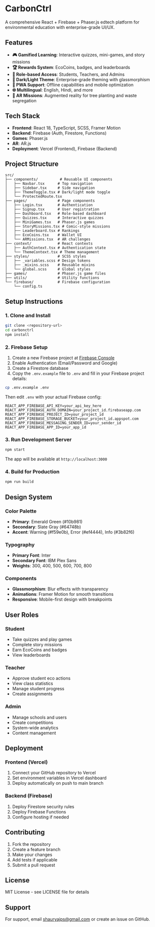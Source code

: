 # CarbonCtrl

A comprehensive React + Firebase + Phaser.js edtech platform for environmental education with enterprise-grade UI/UX.

## Features

- **🎮 Gamified Learning**: Interactive quizzes, mini-games, and story missions
- **🏆 Rewards System**: EcoCoins, badges, and leaderboards
- **👥 Role-based Access**: Students, Teachers, and Admins
- **🌙 Dark/Light Theme**: Enterprise-grade theming with glassmorphism
- **📱 PWA Support**: Offline capabilities and mobile optimization
- **🌐 Multilingual**: English, Hindi, and more
- **📱 AR Missions**: Augmented reality for tree planting and waste segregation

## Tech Stack

- **Frontend**: React 18, TypeScript, SCSS, Framer Motion
- **Backend**: Firebase (Auth, Firestore, Functions)
- **Games**: Phaser.js
- **AR**: AR.js
- **Deployment**: Vercel (Frontend), Firebase (Backend)

## Project Structure

```
src/
├── components/          # Reusable UI components
│   ├── Navbar.tsx      # Top navigation
│   ├── Sidebar.tsx     # Side navigation
│   ├── ThemeToggle.tsx # Dark/light mode toggle
│   └── ProtectedRoute.tsx
├── pages/              # Page components
│   ├── Login.tsx       # Authentication
│   ├── Signup.tsx      # User registration
│   ├── Dashboard.tsx   # Role-based dashboard
│   ├── Quizzes.tsx     # Interactive quizzes
│   ├── MiniGames.tsx   # Phaser.js games
│   ├── StoryMissions.tsx # Comic-style missions
│   ├── Leaderboard.tsx # Rankings
│   ├── EcoCoins.tsx    # Wallet UI
│   └── ARMissions.tsx  # AR challenges
├── context/            # React contexts
│   ├── AuthContext.tsx # Authentication state
│   └── ThemeContext.tsx # Theme management
├── styles/             # SCSS styles
│   ├── _variables.scss # Design tokens
│   ├── _mixins.scss    # Reusable mixins
│   └── global.scss     # Global styles
├── games/              # Phaser.js game files
├── utils/              # Utility functions
└── firebase/           # Firebase configuration
    └── config.ts
```

## Setup Instructions

### 1. Clone and Install

```bash
git clone <repository-url>
cd carbonctrl
npm install
```

### 2. Firebase Setup

1. Create a new Firebase project at [Firebase Console](https://console.firebase.google.com)
2. Enable Authentication (Email/Password and Google)
3. Create a Firestore database
4. Copy the `.env.example` file to `.env` and fill in your Firebase project details:

```bash
cp .env.example .env
```

Then edit `.env` with your actual Firebase config:

```env
REACT_APP_FIREBASE_API_KEY=your_api_key_here
REACT_APP_FIREBASE_AUTH_DOMAIN=your_project_id.firebaseapp.com
REACT_APP_FIREBASE_PROJECT_ID=your_project_id
REACT_APP_FIREBASE_STORAGE_BUCKET=your_project_id.appspot.com
REACT_APP_FIREBASE_MESSAGING_SENDER_ID=your_sender_id
REACT_APP_FIREBASE_APP_ID=your_app_id
```

### 3. Run Development Server

```bash
npm start
```

The app will be available at `http://localhost:3000`

### 4. Build for Production

```bash
npm run build
```

## Design System

### Color Palette
- **Primary**: Emerald Green (#10b981)
- **Secondary**: Slate Gray (#64748b)
- **Accent**: Warning (#f59e0b), Error (#ef4444), Info (#3b82f6)

### Typography
- **Primary Font**: Inter
- **Secondary Font**: IBM Plex Sans
- **Weights**: 300, 400, 500, 600, 700, 800

### Components
- **Glassmorphism**: Blur effects with transparency
- **Animations**: Framer Motion for smooth transitions
- **Responsive**: Mobile-first design with breakpoints

## User Roles

### Student
- Take quizzes and play games
- Complete story missions
- Earn EcoCoins and badges
- View leaderboards

### Teacher
- Approve student eco actions
- View class statistics
- Manage student progress
- Create assignments

### Admin
- Manage schools and users
- Create competitions
- System-wide analytics
- Content management

## Deployment

### Frontend (Vercel)
1. Connect your GitHub repository to Vercel
2. Set environment variables in Vercel dashboard
3. Deploy automatically on push to main branch

### Backend (Firebase)
1. Deploy Firestore security rules
2. Deploy Firebase Functions
3. Configure hosting if needed

## Contributing

1. Fork the repository
2. Create a feature branch
3. Make your changes
4. Add tests if applicable
5. Submit a pull request

## License

MIT License - see LICENSE file for details

## Support

For support, email shauryajps@gmail.com or create an issue on GitHub.
